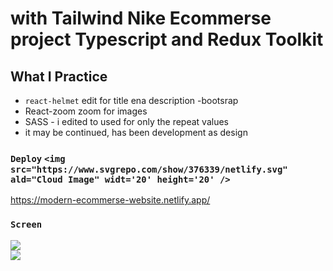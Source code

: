 # with Tailwind  Nike Ecommerse project Typescript and Redux Toolkit

## What I Practice

 - `react-helmet` edit for title ena description
 -bootsrap
 - React-zoom zoom for images 
 - SASS - i edited to used  for only the repeat values
 - it may be continued, has been development as design

### `Deploy`  `<img src="https://www.svgrepo.com/show/376339/netlify.svg" ald="Cloud Image" widt='20' height='20' />`

https://modern-ecommerse-website.netlify.app/

### `Screen` </br>

![](screen1.gif)  
![](screen2.gif)
